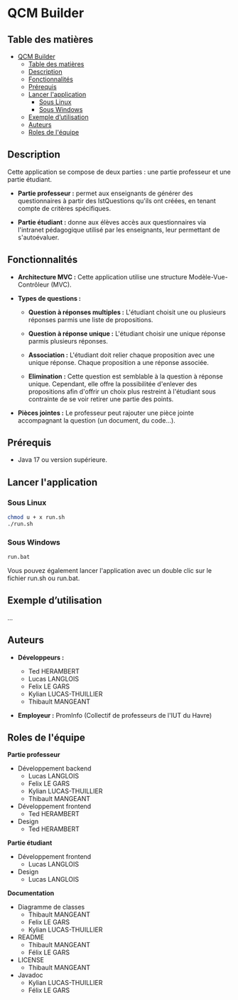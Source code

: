 
# QCM Builder

## Table des matières

- [QCM Builder](#qcm-builder)
	- [Table des matières](#table-des-matières)
	- [Description](#description)
	- [Fonctionnalités](#fonctionnalités)
	- [Prérequis](#prérequis)
	- [Lancer l'application](#lancer-lapplication)
		- [Sous Linux](#sous-linux)
		- [Sous Windows](#sous-windows)
	- [Exemple d’utilisation](#exemple-dutilisation)
	- [Auteurs](#auteurs)
	- [Roles de l'équipe](#roles-de-léquipe)


## Description

Cette application se compose de deux parties : une partie professeur et une partie étudiant.

- **Partie professeur :** permet aux enseignants de générer des questionnaires à partir des lstQuestions qu'ils ont créées, en tenant compte de critères spécifiques.

- **Partie étudiant :** donne aux élèves accès aux questionnaires via l'intranet pédagogique utilisé par les enseignants, leur permettant de s'autoévaluer.

## Fonctionnalités

- **Architecture MVC :** Cette application utilise une structure Modèle-Vue-Contrôleur (MVC).

- **Types de questions :** 

	- **Question à réponses multiples :** L'étudiant choisit une ou plusieurs réponses parmis une liste de propositions.

	- **Question à réponse unique :** L'étudiant choisir une unique réponse parmis plusieurs réponses.

	- **Association :** L'étudiant doit relier chaque proposition avec une unique réponse. Chaque proposition a une réponse associée.

	- **Elimination :** Cette question est semblable à la question à réponse unique. Cependant, elle offre la possibilitée d'enlever des propositions afin d'offrir un choix plus restreint à l'étudiant sous contrainte de se voir retirer une partie des points.

- **Pièces jointes :** Le professeur peut rajouter une pièce jointe accompagnant la question (un document, du code...). 

## Prérequis
- Java 17 ou version supérieure.

## Lancer l'application
### Sous Linux
```bash
chmod u + x run.sh
./run.sh
```

### Sous Windows
```bash
run.bat
```
Vous pouvez également lancer l'application avec un double clic sur le fichier run.sh ou run.bat.

## Exemple d’utilisation

...

## Auteurs

- **Développeurs :**
  - Ted HERAMBERT
  - Lucas LANGLOIS
  - Felix LE GARS
  - Kylian LUCAS-THUILLIER
  - Thibault MANGEANT

- **Employeur :** PromInfo (Collectif de professeurs de l'IUT du Havre)

## Roles de l'équipe
**Partie professeur**
- Développement backend
  - Lucas LANGLOIS
  - Felix LE GARS
  - Kylian LUCAS-THUILLIER
  - Thibault MANGEANT
- Développement frontend
  - Ted HERAMBERT
- Design
  - Ted HERAMBERT

**Partie étudiant**
- Développement frontend
  - Lucas LANGLOIS
- Design
  - Lucas LANGLOIS

**Documentation**
- Diagramme de classes
  - Thibault MANGEANT
  - Felix LE GARS
  - Kylian LUCAS-THUILLIER
- README
  - Thibault MANGEANT
  - Félix LE GARS
- LICENSE
  - Thibault MANGEANT
- Javadoc
  - Kylian LUCAS-THUILLIER
  - Félix LE GARS